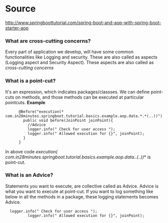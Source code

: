 # Source
http://www.springboottutorial.com/spring-boot-and-aop-with-spring-boot-starter-aop


### What are cross-cutting concerns?
Every part of application we develop, will have some common functionalities like Logging and security. These are also called as aspects (Logging aspect and Security Aspect). These aspects are also called as *cross-cutting concerns*

### What is a point-cut?
It's an expression, which indicates packages/classses. 
We can define point-cuts on methods, and those methods can be executed at particular pointcuts.
**Example** 
``` 
      @Before("execution(* com.in28minutes.springboot.tutorial.basics.example.aop.data.*.*(..))")
        public void before(JoinPoint joinPoint){
          //Advice
          logger.info(" Check for user access ");
          logger.info(" Allowed execution for {}", joinPoint);
        }
      } 
``` 
In above code **execution(* com.in28minutes.springboot.tutorial.basics.example.aop.data.*.*(..))** is point-cut.

### What is an Advice?
Statements you want to execute, are collective called as Advice. Advice is what you want to execute at point-cut.
If you want to log something like below in all the methods in a package, these logging statements becomes Advice.
```
  logger.info(" Check for user access ");
          logger.info(" Allowed execution for {}", joinPoint);
```
